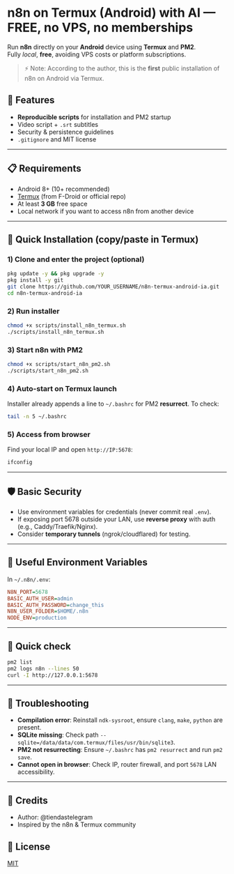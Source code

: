# n8n on Termux (Android) with AI — FREE, no VPS, no memberships

Run **n8n** directly on your **Android** device using **Termux** and **PM2**.  
Fully *local*, **free**, avoiding VPS costs or platform subscriptions.

> ⚡️ Note: According to the author, this is the **first** public installation of n8n on Android via Termux.

## 🚀 Features
- **Reproducible scripts** for installation and PM2 startup
- Video script + `.srt` subtitles
- Security & persistence guidelines
- `.gitignore` and MIT license

---

## 📋 Requirements
- Android 8+ (10+ recommended)
- [Termux](https://termux.dev) (from F-Droid or official repo)
- At least **3 GB** free space
- Local network if you want to access n8n from another device

---

## 🧰 Quick Installation (copy/paste in Termux)

### 1) Clone and enter the project (optional)
```bash
pkg update -y && pkg upgrade -y
pkg install -y git
git clone https://github.com/YOUR_USERNAME/n8n-termux-android-ia.git
cd n8n-termux-android-ia
```

### 2) Run installer
```bash
chmod +x scripts/install_n8n_termux.sh
./scripts/install_n8n_termux.sh
```

### 3) Start n8n with PM2
```bash
chmod +x scripts/start_n8n_pm2.sh
./scripts/start_n8n_pm2.sh
```

### 4) Auto-start on Termux launch
Installer already appends a line to `~/.bashrc` for PM2 **resurrect**. To check:
```bash
tail -n 5 ~/.bashrc
```

### 5) Access from browser
Find your local IP and open `http://IP:5678`:
```bash
ifconfig
```

---

## 🛡️ Basic Security
- Use environment variables for credentials (never commit real `.env`).
- If exposing port 5678 outside your LAN, use **reverse proxy** with auth (e.g., Caddy/Traefik/Nginx).
- Consider **temporary tunnels** (ngrok/cloudflared) for testing.

---

## 🔧 Useful Environment Variables
In `~/.n8n/.env`:
```ini
N8N_PORT=5678
BASIC_AUTH_USER=admin
BASIC_AUTH_PASSWORD=change_this
N8N_USER_FOLDER=$HOME/.n8n
NODE_ENV=production
```

---

## 🧪 Quick check
```bash
pm2 list
pm2 logs n8n --lines 50
curl -I http://127.0.0.1:5678
```

---

## 🧯 Troubleshooting
- **Compilation error**: Reinstall `ndk-sysroot`, ensure `clang`, `make`, `python` are present.
- **SQLite missing**: Check path `--sqlite=/data/data/com.termux/files/usr/bin/sqlite3`.
- **PM2 not resurrecting**: Ensure `~/.bashrc` has `pm2 resurrect` and run `pm2 save`.
- **Cannot open in browser**: Check IP, router firewall, and port `5678` LAN accessibility.

---

## 🧾 Credits
- Author: @tiendastelegram
- Inspired by the n8n & Termux community

## 📄 License
[MIT](LICENSE)
